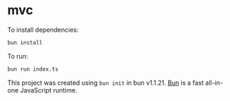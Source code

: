 # mvc

To install dependencies:

```bash
bun install
```

To run:

```bash
bun run index.ts
```

This project was created using `bun init` in bun v1.1.21. [Bun](https://bun.sh) is a fast all-in-one JavaScript runtime.
